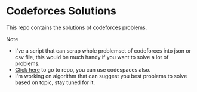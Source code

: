 # Codeforces Solutions
This repo contains the solutions of codeforces problems.


> [!NOTE]  
> - I've a script that can scrap whole problemset of codeforces into json or csv file, this would be much handy if you want to solve a lot of problems.
> - [Click here](https://github.com/CaptainTron/codeforces-problemset-scrapper) to go to repo, you can use codespaces also.
> - I'm working on algorithm that can suggest you best problems to solve based on topic, stay tuned for it.
